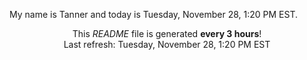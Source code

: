 My name is Tanner and today is Tuesday, November 28, 1:20 PM EST.

<p align="center">This <i>README</i> file is generated <b>every 3 hours</b>!</br>Last refresh: Tuesday, November 28, 1:20 PM EST<br /></p>
